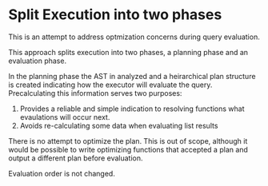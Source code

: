 Split Execution into two phases
===============================
This is an attempt to address optmization concerns during query evaluation.

This approach splits execution into two phases, a planning phase and an evaluation phase.

In the planning phase the AST in analyzed and a heirarchical plan structure is created indicating
how the executor will evaluate the query.  Precalculating this information serves two purposes:

1. Provides a reliable and simple indication to resolving functions what evaulations will occur next.
2. Avoids re-calculating some data when evaluating list results

There is no attempt to optimize the plan.  This is out of scope, although it would be possible to write
optimizing functions that accepted a plan and output a different plan before evaluation.

Evaluation order is not changed.
